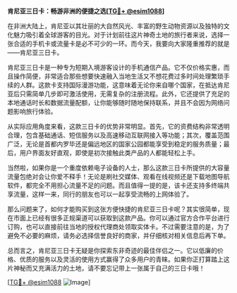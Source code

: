 **肯尼亚三日卡：畅游非洲的便捷之选[[TG💪+ @esim1088](https://t.me/s/esim1088)]**

在非洲大陆上，肯尼亚以其壮丽的大自然风光、丰富的野生动物资源以及独特的文化魅力吸引着全球游客的目光。对于计划前往这片神奇土地的旅行者来说，选择一张合适的手机卡或流量卡是必不可少的一环。而今天，我要向大家隆重推荐的就是——肯尼亚三日卡。

肯尼亚三日卡是一种专为短期入境游客设计的手机通信产品。它不仅价格实惠，而且操作简便，非常适合那些想要快速融入当地生活又不想花费过多时间处理繁琐手续的人群。这款卡支持国际漫游功能，这意味着无论你来自哪个国家，在抵达肯尼亚后只需简单几步即可激活使用，无需复杂的注册流程。此外，它还提供了充足的本地通话时长和数据流量配额，让你能够随时随地保持联系，并且不会因为网络问题影响旅行体验。

从实际应用角度来看，这款三日卡的优势非常明显。首先，它的资费结构非常透明合理，包含基础通话、短信服务以及高速移动互联网接入等功能；其次，覆盖范围广泛，无论是首都内罗毕还是偏远地区的国家公园都能享受到稳定的服务质量；最后，用户界面友好直观，即使是初次接触此类产品的人都能轻松上手。

当然啦，如果你是一个重度依赖电子设备的人士，那么这款三日卡所提供的大容量流量包绝对会让你爱不释手！无论是刷社交媒体、观看在线视频还是下载地图导航软件，都完全不用担心流量不足的问题。而且值得一提的是，该卡还支持多终端共享流量，这样一来，同行的朋友也可以一起享受流畅的上网体验了。

那么问题来了，如何才能购买到这张方便快捷的肯尼亚三日卡呢？其实很简单，现在市面上已经有很多正规渠道可以获取到这款产品。你可以通过官方合作平台进行订购，也可以直接前往当地的授权代理商处领取实体卡。不过需要注意的是，为了避免不必要的麻烦，请务必选择信誉良好的商家，并仔细核对相关信息后再下单。

总而言之，肯尼亚三日卡无疑是你探索东非奇迹的最佳伴侣之一。它以低廉的价格、优质的服务以及灵活的使用方式赢得了众多用户的青睐。如果你正打算踏上这片神秘而又充满活力的土地，请不要忘记带上一张属于自己的三日卡哦！

[[TG💪+ @esim1088](https://t.me/s/esim1088) ![Image](https://i.postimg.cc/4NQfJmqS/Snipaste-2025-05-13-00-14-12.png)]
